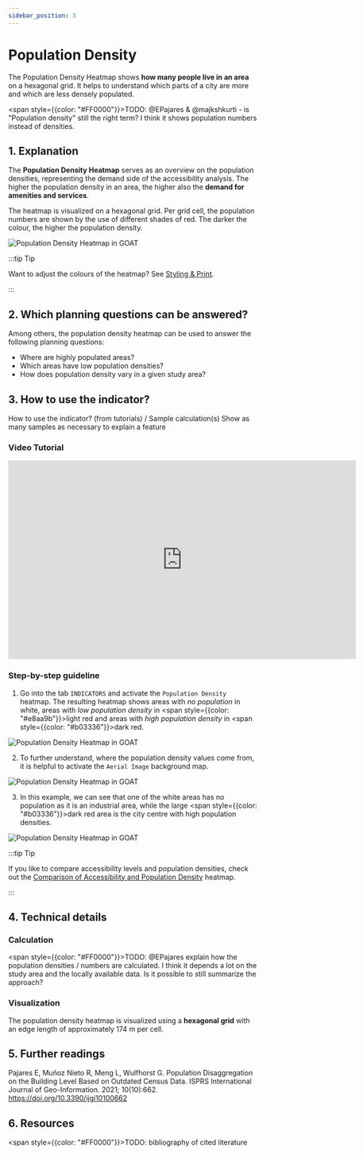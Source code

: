 ```yaml
---
sidebar_position: 3
---
```


# Population Density

The Population Density Heatmap shows **how many people live in an area** on a hexagonal grid. It helps to understand which parts of a city are more and which are less densely populated.

<span style={{color: "#FF0000"}}>TODO: @EPajares & @majkshkurti - is "Population density" still the right term? I think it shows population numbers instead of densities.</span> 

## 1. Explanation

The **Population Density Heatmap** serves as an overview on the population densities, representing the demand side of the accessibility analysis. The higher the population density in an area, the higher also the **demand for amenities and services**.

The heatmap is visualized on a hexagonal grid. Per grid cell, the population numbers are shown by the use of different shades of red. The darker the colour, the higher the population density.

![Population Density Heatmap in GOAT](/img/docs/indicators/heatmaps/population_density/population_density_en.webp "Population Density Heatmap in GOAT")

:::tip Tip

Want to adjust the colours of the heatmap? See [Styling & Print](../../styling_and_print/).

:::

## 2. Which planning questions can be answered? 

Among others, the population density heatmap can be used to answer the following planning questions:
- Where are highly populated areas?
- Which areas have low population densities? 
- How does population density vary in a given study area?

## 3. How to use the indicator?

How to use the indicator? (from tutorials) / Sample calculation(s)
Show as many samples as necessary to explain a feature

### Video Tutorial
<iframe class="embed-responsive-item" src="https://player.vimeo.com/video/754241640" frameborder="0" webkitallowfullscreen mozallowfullscreen allowfullscreen data-uk-responsive width="700" height="400"></iframe>

### Step-by-step guideline

1. Go into the tab ``INDICATORS`` and activate the ``Population Density`` heatmap. The resulting heatmap shows areas with <i>no population</i> in white, areas with <i>low population density</i> in <span style={{color: "#e8aa9b"}}>light red</span> and areas with <i>high population density</i> in <span style={{color: "#b03336"}}>dark red</span>.

![Population Density Heatmap in GOAT](/img/docs/indicators/heatmaps/population_density/menu_en.webp "Population Density Heatmap in GOAT")

2. To further understand, where the population density values come from, it is helpful to activate the ``Aerial Image`` background map. 

![Population Density Heatmap in GOAT](/img/docs/indicators/heatmaps/population_density/background_en.webp "Population Density Heatmap in GOAT")

3. In this example, we can see that one of the white areas has no population as it is an industrial area, while the large <span style={{color: "#b03336"}}>dark red</span> area is the city centre with high population densities.

![Population Density Heatmap in GOAT](/img/docs/indicators/heatmaps/population_density/explanation_en.webp "Population Density Heatmap in GOAT")

:::tip Tip

If you like to compare accessibility levels and population densities, check out the [Comparison of Accessibility and Population Density](comparison_accessibility_population/) heatmap.

:::

## 4. Technical details
### Calculation

<span style={{color: "#FF0000"}}>TODO: @EPajares explain how the population densities / numbers are calculated. I think it depends a lot on the study area and the locally available data. Is it possible to still summarize the approach? </span> 

### Visualization 

The population density heatmap is visualized using a **hexagonal grid** with an edge length of approximately 174 m per cell. 


## 5. Further readings

Pajares E, Muñoz Nieto R, Meng L, Wulfhorst G. Population Disaggregation on the Building Level Based on Outdated Census Data. ISPRS International Journal of Geo-Information. 2021; 10(10):662. https://doi.org/10.3390/ijgi10100662 

## 6. Resources


<span style={{color: "#FF0000"}}>TODO: bibliography of cited literature </span> 